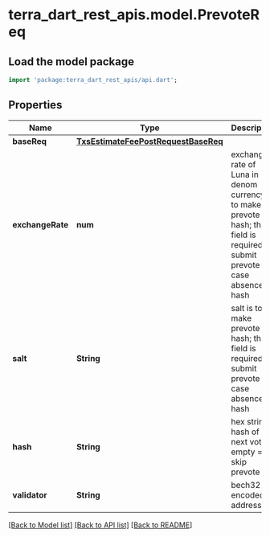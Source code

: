 # terra_dart_rest_apis.model.PrevoteReq

## Load the model package
```dart
import 'package:terra_dart_rest_apis/api.dart';
```

## Properties
Name | Type | Description | Notes
------------ | ------------- | ------------- | -------------
**baseReq** | [**TxsEstimateFeePostRequestBaseReq**](TxsEstimateFeePostRequestBaseReq.md) |  | [optional] 
**exchangeRate** | **num** | exchange rate of Luna in denom currency is to make prevote hash; this field is required to submit prevote in case absence of hash | [optional] 
**salt** | **String** | salt is to make prevote hash; this field is required to submit prevote in case  absence of hash | [optional] 
**hash** | **String** | hex string; hash of next vote; empty == skip prevote | [optional] 
**validator** | **String** | bech32 encoded address | [optional] 

[[Back to Model list]](../README.md#documentation-for-models) [[Back to API list]](../README.md#documentation-for-api-endpoints) [[Back to README]](../README.md)


